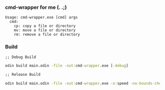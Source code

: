 ### cmd-wrapper for me (. .;)

```
Usage: cmd-wrapper.exe [cmd] args
  cmd:
    cp: copy a file or directory
    mv: move a file or directory
    rm: remove a file or directory
```

### Build

```cmd
;; Debug Build

odin build main.odin -file -out:cmd-wrapper.exe [-debug]

;; Release Build

odin build main.odin -file -out:cmd-wrapper.exe -o:speed -no-bounds-check
```
